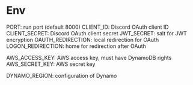 # Env
PORT: run port (default 8000)
CLIENT_ID: Discord OAuth client ID
CLIENT_SECRET: Discord OAuth client secret
JWT_SECRET: salt for JWT encryption
OAUTH_REDIRECTION: local redirection for OAuth
LOGON_REDIRECTION: home for redirection after OAuth

AWS_ACCESS_KEY: AWS access key, must have DynamoDB rights
AWS_SECRET_KEY: AWS secret key

DYNAMO_REGION: configuration of Dynamo